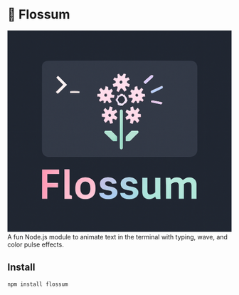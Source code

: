 # 🌺 Flossum

![Flossum Logo](./public/FlossumLogo.png)   
A fun Node.js module to animate text in the terminal with typing, wave, and color pulse effects.

## Install

```bash
npm install flossum
```
